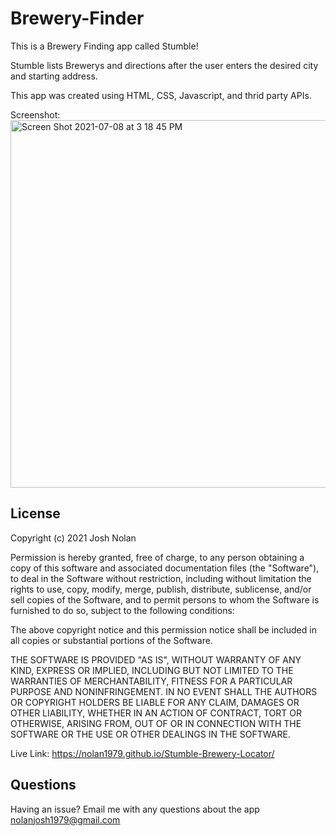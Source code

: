 # Brewery-Finder

This is a Brewery Finding app called Stumble! 

Stumble lists Brewerys and directions after the user enters the desired city and starting address.

This app was created using HTML, CSS, Javascript, and thrid party APIs.

Screenshot: <img width="588" alt="Screen Shot 2021-07-08 at 3 18 45 PM" src="https://user-images.githubusercontent.com/53482411/124985366-efeeef00-dfff-11eb-97f2-99cd1d3dc36f.png">

## License
Copyright (c) 2021 Josh Nolan

Permission is hereby granted, free of charge, to any person obtaining a copy of this software and associated documentation files (the "Software"), to deal in the Software without restriction, including without limitation the rights to use, copy, modify, merge, publish, distribute, sublicense, and/or sell copies of the Software, and to permit persons to whom the Software is furnished to do so, subject to the following conditions:

The above copyright notice and this permission notice shall be included in all copies or substantial portions of the Software.

THE SOFTWARE IS PROVIDED "AS IS", WITHOUT WARRANTY OF ANY KIND, EXPRESS OR IMPLIED, INCLUDING BUT NOT LIMITED TO THE WARRANTIES OF MERCHANTABILITY, FITNESS FOR A PARTICULAR PURPOSE AND NONINFRINGEMENT. IN NO EVENT SHALL THE AUTHORS OR COPYRIGHT HOLDERS BE LIABLE FOR ANY CLAIM, DAMAGES OR OTHER LIABILITY, WHETHER IN AN ACTION OF CONTRACT, TORT OR OTHERWISE, ARISING FROM, OUT OF OR IN CONNECTION WITH THE SOFTWARE OR THE USE OR OTHER DEALINGS IN THE SOFTWARE.


Live Link: https://nolan1979.github.io/Stumble-Brewery-Locator/

## Questions
Having an issue? Email me with any questions about the app nolanjosh1979@gmail.com
